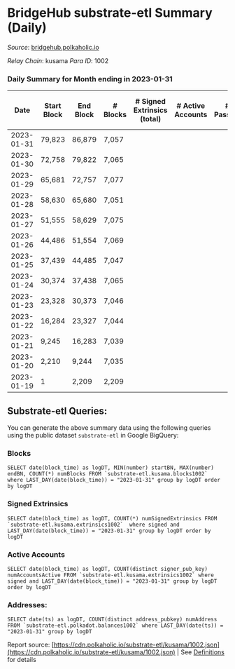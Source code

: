 # BridgeHub substrate-etl Summary (Daily)

_Source_: [bridgehub.polkaholic.io](https://bridgehub.polkaholic.io)

*Relay Chain*: kusama
*Para ID*: 1002



### Daily Summary for Month ending in 2023-01-31


| Date | Start Block | End Block | # Blocks | # Signed Extrinsics (total) | # Active Accounts | # Passive | # New | # Addresses with Balances | # Events | # Transfers | # XCM Transfers In | # XCM Transfers Out |
| ---- | ----------- | --------- | -------- | --------------------------- | ----------------- | --------- | ----- | ------------------------- | -------- | ----------- | ------------------ | ------------------- |
| 2023-01-31 | 79,823 | 86,879 | 7,057  |  |  |  |  | 4 | 14,118 |   |   |   |
| 2023-01-30 | 72,758 | 79,822 | 7,065  |  |  |  |  | 4 | 14,134 |   |   |   |
| 2023-01-29 | 65,681 | 72,757 | 7,077  |  |  |  |  | 4 | 14,158 |   |   |   |
| 2023-01-28 | 58,630 | 65,680 | 7,051  |  |  |  |  | 4 | 14,106 |   |   |   |
| 2023-01-27 | 51,555 | 58,629 | 7,075  |  |  |  |  | 4 | 14,154 |   |   |   |
| 2023-01-26 | 44,486 | 51,554 | 7,069  |  |  |  |  | 4 | 14,142 |   |   |   |
| 2023-01-25 | 37,439 | 44,485 | 7,047  |  |  |  |  | 4 | 14,098 |   |   |   |
| 2023-01-24 | 30,374 | 37,438 | 7,065  |  |  |  |  | 4 | 14,134 |   |   |   |
| 2023-01-23 | 23,328 | 30,373 | 7,046  |  |  |  |  | 4 | 14,096 |   |   |   |
| 2023-01-22 | 16,284 | 23,327 | 7,044  |  |  |  |  | 4 | 14,091 |   |   |   |
| 2023-01-21 | 9,245 | 16,283 | 7,039  |  |  |  |  | 4 | 14,082 |   |   |   |
| 2023-01-20 | 2,210 | 9,244 | 7,035  |  |  |  |  | 4 | 14,074 |   |   |   |
| 2023-01-19 | 1 | 2,209 | 2,209  |  |  |  |  | 4 | 4,419 |   |   |   |

## Substrate-etl Queries:
You can generate the above summary data using the following queries using the public dataset `substrate-etl` in Google BigQuery:


### Blocks
```
SELECT date(block_time) as logDT, MIN(number) startBN, MAX(number) endBN, COUNT(*) numBlocks FROM `substrate-etl.kusama.blocks1002`  where LAST_DAY(date(block_time)) = "2023-01-31" group by logDT order by logDT
```


### Signed Extrinsics
```
SELECT date(block_time) as logDT, COUNT(*) numSignedExtrinsics FROM `substrate-etl.kusama.extrinsics1002`  where signed and LAST_DAY(date(block_time)) = "2023-01-31" group by logDT order by logDT
```


### Active Accounts
```
SELECT date(block_time) as logDT, COUNT(distinct signer_pub_key) numAccountsActive FROM `substrate-etl.kusama.extrinsics1002` where signed and LAST_DAY(date(block_time)) = "2023-01-31" group by logDT order by logDT
```


### Addresses:
```
SELECT date(ts) as logDT, COUNT(distinct address_pubkey) numAddress FROM `substrate-etl.polkadot.balances1002` where LAST_DAY(date(ts)) = "2023-01-31" group by logDT
```



Report source: [https://cdn.polkaholic.io/substrate-etl/kusama/1002.json](https://cdn.polkaholic.io/substrate-etl/kusama/1002.json) | See [Definitions](/DEFINITIONS.md) for details
